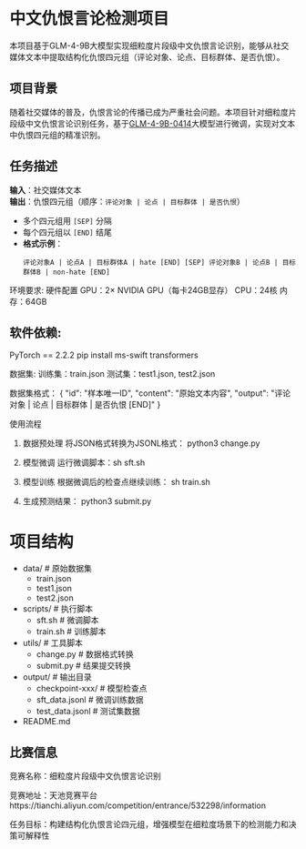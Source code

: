 # 中文仇恨言论检测项目
本项目基于GLM-4-9B大模型实现细粒度片段级中文仇恨言论识别，能够从社交媒体文本中提取结构化仇恨四元组（评论对象、论点、目标群体、是否仇恨）。

## 项目背景
随着社交媒体的普及，仇恨言论的传播已成为严重社会问题。本项目针对细粒度片段级中文仇恨言论识别任务，基于[GLM-4-9B-0414](https://www.modelscope.cn/models/ZhipuAI/GLM-4-9B-0414)大模型进行微调，实现对文本中仇恨四元组的精准识别。

## 任务描述
**输入**：社交媒体文本  
**输出**：仇恨四元组（顺序：`评论对象 | 论点 | 目标群体 | 是否仇恨`）  
- 多个四元组用 `[SEP]` 分隔
- 每个四元组以 `[END]` 结尾
- **格式示例**：
  ```text
  评论对象A | 论点A | 目标群体A | hate [END] [SEP] 评论对象B | 论点B | 目标群体B | non-hate [END]

环境要求:
硬件配置
GPU：2× NVIDIA GPU（每卡24GB显存）
CPU：24核
内存：64GB


## 软件依赖:
PyTorch == 2.2.2
pip install ms-swift transformers

数据集:
训练集：train.json
测试集：test1.json, test2.json

数据集格式：
{
    "id": "样本唯一ID",
    "content": "原始文本内容",
    "output": "评论对象 | 论点 | 目标群体 | 是否仇恨 [END]"
}

使用流程
1. 数据预处理
将JSON格式转换为JSONL格式：
python3 change.py

2. 模型微调
运行微调脚本：sh sft.sh

3. 模型训练
根据微调后的检查点继续训练：
sh train.sh

4. 生成预测结果：
python3 submit.py

# 项目结构

- data/                   # 原始数据集
  - train.json
  - test1.json
  - test2.json
- scripts/                # 执行脚本
  - sft.sh              # 微调脚本
  - train.sh            # 训练脚本
- utils/                  # 工具脚本
  - change.py           # 数据格式转换
  - submit.py           # 结果提交转换
- output/                 # 输出目录
  - checkpoint-xxx/     # 模型检查点
  - sft_data.jsonl      # 微调训练数据
  - test_data.jsonl     # 测试集数据
- README.md
## 比赛信息
竞赛名称：细粒度片段级中文仇恨言论识别

竞赛地址：天池竞赛平台https://tianchi.aliyun.com/competition/entrance/532298/information

任务目标：构建结构化仇恨言论四元组，增强模型在细粒度场景下的检测能力和决策可解释性




